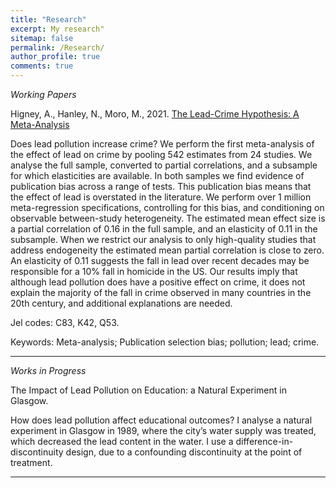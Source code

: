 ```yaml
---
title: "Research"
excerpt: My research"
sitemap: false
permalink: /Research/
author_profile: true
comments: true
---
```


<p><em>Working Papers</em></p>

Higney, A., Hanley, N., Moro, M., 2021. <a href="/home/assets/images/LeadCrimeMetaAnalysis_20220110.pdf">The Lead-Crime Hypothesis: A Meta-Analysis</a>

Does lead pollution increase crime? We perform the first meta-analysis of the effect of lead on crime by pooling 542 estimates from 24 studies. We analyse the full sample, converted to partial correlations, and a subsample for which elasticities are available. In both samples we find evidence of publication bias across a range of tests. This publication bias means that the effect of lead is overstated in the literature. We perform over 1 million meta-regression specifications, controlling for this bias, and conditioning on observable between-study heterogeneity. The estimated mean effect size is a partial correlation of 0.16 in the full sample, and an elasticity of 0.11 in the subsample. When we restrict our analysis to only high-quality studies that address endogeneity the estimated mean partial correlation is close to zero. An elasticity of 0.11 suggests the fall in lead over recent decades may be responsible for a 10% fall in homicide in the US. Our results imply that although lead pollution does have a positive effect on crime, it does not explain the majority of the fall in crime observed in many countries in the 20th century, and additional explanations are needed.

Jel codes: C83, K42, Q53.

Keywords: Meta-analysis; Publication selection bias; pollution; lead; crime.


<hr>
<p><em>Works in Progress</em></p>

The Impact of Lead Pollution on Education: a Natural Experiment in Glasgow.

How does lead pollution affect educational outcomes? I analyse a natural experiment in Glasgow in 1989, where the city’s water supply was treated, which decreased the lead content in the water. I use a difference-in-discontinuity design, due to a confounding discontinuity at the point of treatment.

<hr>
